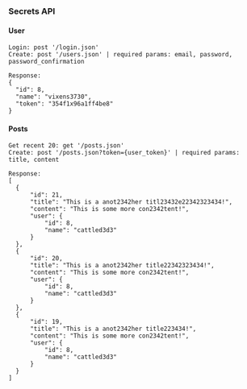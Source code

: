 ### Secrets API

#### User

    Login: post '/login.json'
    Create: post '/users.json' | required params: email, password, password_confirmation

    Response:
    {
      "id": 8,
      "name": "vixens3730",
      "token": "354f1x96a1ff4be8"
    }

#### Posts

    Get recent 20: get '/posts.json'
    Create: post '/posts.json?token={user_token}' | required params: title, content

    Response:
    [
      {
          "id": 21,
          "title": "This is a anot2342her titl23432e22342323434!",
          "content": "This is some more con2342tent!",
          "user": {
              "id": 8,
              "name": "cattled3d3"
          }
      },
      {
          "id": 20,
          "title": "This is a anot2342her title22342323434!",
          "content": "This is some more con2342tent!",
          "user": {
              "id": 8,
              "name": "cattled3d3"
          }
      },
      {
          "id": 19,
          "title": "This is a anot2342her title223434!",
          "content": "This is some more con2342tent!",
          "user": {
              "id": 8,
              "name": "cattled3d3"
          }
      }
    ]

